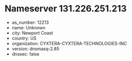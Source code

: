 # Nameserver 131.226.251.213

* as_number: 12213
* name: Unknown
* city: Newport Coast
* country: US
* organization: CYXTERA-CYXTERA-TECHNOLOGIES-INC
* version: dnsmasq-2.85
* dnssec: false
